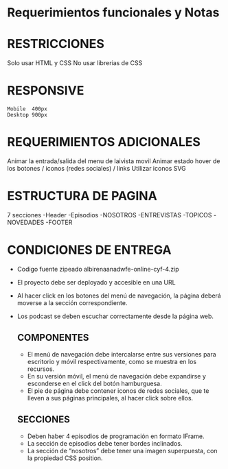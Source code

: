 # Requerimientos funcionales y Notas

# RESTRICCIONES
Solo usar HTML y CSS
No usar librerias de CSS

# RESPONSIVE
    Mobile  400px
    Desktop 900px

# REQUERIMIENTOS ADICIONALES
Animar la entrada/salida del menu de laivista movil
Animar estado hover de los botones / iconos (redes sociales) / links
Utilizar iconos SVG

# ESTRUCTURA DE PAGINA
7 secciones
    -Header
    -Episodios
    -NOSOTROS
    -ENTREVISTAS
    -TOPICOS
    -NOVEDADES
    -FOOTER

# CONDICIONES DE ENTREGA
- Codigo fuente zipeado albirenaanadwfe-online-cyf-4.zip
- El proyecto debe ser deployado y accesible en una URL
- Al hacer click en los botones del menú de navegación, la página deberá moverse a la sección correspondiente.
- Los podcast se deben escuchar correctamente desde la página web.

    ## COMPONENTES
    
    - El menú de navegación debe intercalarse entre sus versiones para escritorio y móvil respectivamente, como se muestra en los recursos.
    - En su versión móvil, el menú de navegación debe expandirse y esconderse en el click del botón hamburguesa.
    - El pie de página debe contener iconos de redes sociales, que te lleven a sus páginas principales, al hacer click sobre ellos.

    ## SECCIONES

    - Deben haber 4 episodios de programación en formato IFrame.
    - La sección de episodios debe tener bordes inclinados.
    - La sección de “nosotros” debe tener una imagen superpuesta, con la propiedad CSS position.




